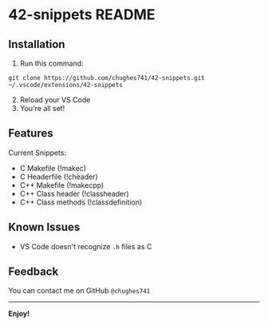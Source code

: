 # 42-snippets README

## Installation
1. Run this command:
```
git clone https://github.com/chughes741/42-snippets.git ~/.vscode/extensions/42-snippets
```
2. Reload your VS Code
3. You're all set!

## Features

Current Snippets:
- C Makefile (!makec)
- C Headerfile (!cheader)
- C++ Makefile (!makecpp)
- C++ Class header (!classheader)
- C++ Class methods (!classdefinition)

## Known Issues
- VS Code doesn't recognize `.h` files as C

## Feedback

You can contact me on GitHub `@chughes741`

---

**Enjoy!**
